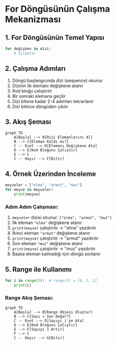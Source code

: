 # For Döngüsünün Çalışma Mekanizması

## 1. For Döngüsünün Temel Yapısı

```python
for değişken in dizi:
    # İşlemler
```

## 2. Çalışma Adımları

1. Döngü başlangıcında dizi (sequence) okunur
2. Dizinin ilk elemanı değişkene atanır
3. Kod bloğu çalıştırılır
4. Bir sonraki elemana geçilir
5. Dizi bitene kadar 2-4 adımları tekrarlanır
6. Dizi bitince döngüden çıkılır

## 3. Akış Şeması

```mermaid
graph TD
    A[Başla] --> B[Dizi Elemanlarını Al]
    B --> C{Eleman Kaldı mı?}
    C -- Evet --> D[Elemanı Değişkene Ata]
    D --> E[Kod Bloğunu Çalıştır]
    E --> C
    C -- Hayır --> F[Bitir]
```

## 4. Örnek Üzerinden İnceleme

```python
meyveler = ["elma", "armut", "muz"]
for meyve in meyveler:
    print(meyve)
```

### Adım Adım Çalışması:

1. `meyveler` dizisi okunur: `["elma", "armut", "muz"]`
2. İlk eleman `"elma"` değişkene atanır
3. `print(meyve)` çalıştırılır -> "elma" yazdırılır
4. İkinci eleman `"armut"` değişkene atanır
5. `print(meyve)` çalıştırılır -> "armut" yazdırılır
6. Son eleman `"muz"` değişkene atanır
7. `print(meyve)` çalıştırılır -> "muz" yazdırılır
8. Başka eleman kalmadığı için döngü sonlanır

## 5. Range ile Kullanımı

```python
for i in range(3):  # range(3) = [0, 1, 2]
    print(i)
```

### Range Akış Şeması:

```mermaid
graph TD
    A[Başla] --> B[Range Objesi Oluştur]
    B --> C{Sayı < Son Değer?}
    C -- Evet --> D[Sayıyı i'ye Ata]
    D --> E[Kod Bloğunu Çalıştır]
    E --> F[Sayıyı 1 Artır]
    F --> C
    C -- Hayır --> G[Bitir]
```
